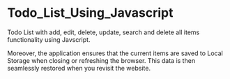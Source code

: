 # Todo_List_Using_Javascript
Todo List with add, edit, delete, update, search and  delete all items functionality using Javscript.

Moreover, the application ensures that the current items are saved to Local Storage when closing or refreshing the browser. This data is then seamlessly restored when you revisit the website.
